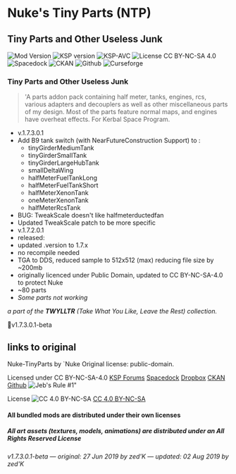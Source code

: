# Nuke's Tiny Parts (NTP)

## Tiny Parts and Other Useless Junk

![Mod Version](https://img.shields.io/github/v/release/zer0Kerbal/NukeRefueled?include_prereleases?style=plastic)
![KSP version](https://img.shields.io/endpoint?url=https://raw.githubusercontent.com/zer0Kerbal/NukeRefueled/master/json/ksp.json?style=plastic) ![KSP-AVC](https://img.shields.io/badge/KSP-AVC--supported-brightgreen.svg?style=plastic) ![License CC BY-NC-SA 4.0](https://img.shields.io/badge/license-CC%20BY--NC--SA%204.0-lightgrey?style=plastic)
![Spacedock](https://img.shields.io/badge/SpaceDock-listed-blue.svg?style=plastic) ![CKAN](https://img.shields.io/badge/CKAN-Indexed-blue.svg?style=plastic) ![Github](https://img.shields.io/badge/Github-Indexed-blue.svg?style=plastic) ![Curseforge](https://img.shields.io/badge/CurseForge-listed-blue.svg?style=plastic)

### Tiny Parts and Other Useless Junk

> 'A parts addon pack containing half meter, tanks, engines, rcs, various adapters and decouplers as well as other miscellaneous parts of my design. Most of the parts feature normal maps, and engines have overheat effects. For Kerbal Space Program.

* v.1.7.3.0.1
* Add B9 tank switch (with NearFutureConstruction Support) to :
  * tinyGirderMediumTank
  * tinyGirderSmallTank
  * tinyGirderLargeHubTank
  * smallDeltaWing
  * halfMeterFuelTankLong
  * halfMeterFuelTankShort
  * halfMeterXenonTank
  * oneMeterXenonTank
  * halfMeterRcsTank
* BUG: TweakScale doesn't like halfmeterductedfan
* Updated TweakScale patch to be more specific
* v.1.7.2.0.1
* released:
* updated .version to 1.7.x
* no recompile needed
* TGA to DDS, reduced sample to 512x512 (max) reducing file size by ~200mb
* originally licenced under Public Domain, updated to CC BY-NC-SA-4.0 to protect Nuke
* ~80 parts
* *Some parts not working*

*a part of the **TWYLLTR** (Take What You Like, Leave the Rest) collection.*

📌v1.7.3.0.1-beta

## links to original

Nuke-TinyParts by `Nuke
Original license: public-domain.

Licensed under CC BY-NC-SA-4.0
[KSP Forums](https://forum.kerbalspaceprogram.com/index.php?/topic/21466-161-tiny-parts-and-other-useless-junk/)
[Spacedock](https://spacedock.info/mod/2175)
[Dropbox](https://drive.google.com/drive/folders/1WPu-nxiyoI-xSWWkb_FJ5wDdqelR4jVk)
[CKAN Github](https://github.com/KSP-CKAN/CKAN-meta/commit/6b00321e9a4ad5f8ccc5bebb9e57ca02cbde61d3)
![Jeb's Rule #1"](https://ic.pics.livejournal.com/asaratov/25113347/1448500/1448500_original.jpg   "Jeb's Rule #1")

License
![[CC 4.0 BY-NC-SA](https://creativecommons.org/licenses/by-nc-sa/4.0/)](https://i.creativecommons.org/l/by-nc-sa/4.0/88x31.png "CC 4.0 BY-NC-SA")
[CC 4.0 BY-NC-SA](https://creativecommons.org/licenses/by-nc-sa/4.0/)

#### All bundled mods are distributed under their own licenses

##### All art assets (textures, models, animations) are distributed under an All Rights Reserved License

###### v1.7.3.0.1-beta — original: 27 Jun 2019 by zed'K — updated: 02 Aug 2019 by zed'K
